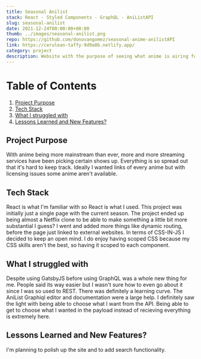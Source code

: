 ```yaml
---
title: Seasonal Anilist
stack: React - Styled Components - GraphQL - AniListAPI
slug: seasonal-anilist
date: 2021-12-24T00:00:00+00:00
thumb: ../images/seasonal-anilist.png
repo: https://github.com/donovangomez/seasonal-anime-anilistAPI
link: https://cerulean-taffy-9d9a0b.netlify.app/
category: project
description: Website with the purpose of seeing what anime is airing for current and past seasons.
---
```


# Table of Contents
1. [Project Purpose](#Project-Purpose)
2. [Tech Stack](#Tech-Stack)
3. [What I struggled with](#third-example)
4. [Lessons Learned and New Features?](#Lessons-Learned-and-New-Features)

## Project Purpose
With anime being more mainstream than ever, more and more streaming services have been picking certain shows up. Everything is so spread out that it's hard to keep track. Ideally I wanted links of every anime but with licensing issues some anime aren't available. 
## Tech Stack
React is what I'm familiar with so React is what I used. This project was initially just a single page with the current season. The project ended up being almost a Netflix clone to be able to make something a little bit more substantial I guess? I went and added more things like dynamic routing, before the page just linked to external websites. In terms of CSS-IN-JS I decided to keep an open mind. I do enjoy having scoped CSS because my CSS skills aren't the best, so having it scoped to each component.

## What I struggled with
Despite using GatsbyJS before using GraphQL was a whole new thing for me. People said its way easier but I wasn't sure how to even go about it since I was so used to REST. There was definitely a learning curve. The AniList Graphiql editor and documentation were a large help. I definitely saw the light with being able to choose what I want from the API. Being able to get to choose what I wanted in the payload instead of recieving everything is extremely here. 

## Lessons Learned and New Features?
I'm planning to polish up the site and to add search functionality. 
